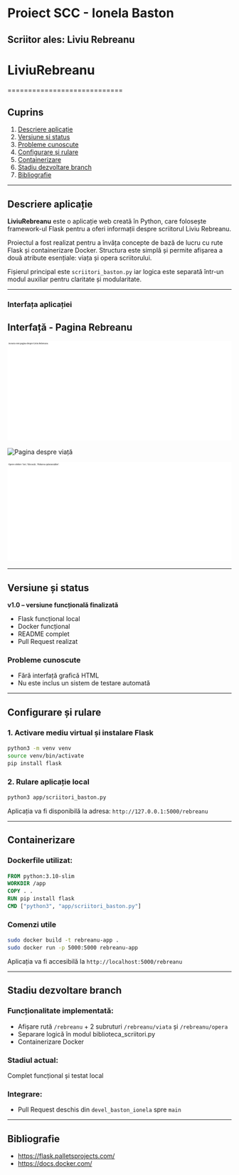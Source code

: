 # Proiect SCC - Ionela Baston

## Scriitor ales: **Liviu Rebreanu**

# LiviuRebreanu
============================

## Cuprins
1. [Descriere aplicație](#descriere-aplicație)
2. [Versiune și status](#versiune-și-status)
  1. [Probleme cunoscute](#probleme-cunoscute)
3. [Configurare și rulare](#configurare-și-rulare)
4. [Containerizare](#containerizare)
5. [Stadiu dezvoltare branch](#stadiu-dezvoltare-branch)
6. [Bibliografie](#bibliografie)

---

## Descriere aplicație

**LiviuRebreanu** este o aplicație web creată în Python, care folosește framework-ul Flask pentru a oferi informații despre scriitorul Liviu Rebreanu.

Proiectul a fost realizat pentru a învăța concepte de bază de lucru cu rute Flask și containerizare Docker. Structura este simplă și permite afișarea a două atribute esențiale: viața și opera scriitorului.

Fișierul principal este `scriitori_baston.py` iar logica este separată într-un modul auxiliar pentru claritate și modularitate.

---
### Interfața aplicației

## Interfață - Pagina Rebreanu

![Pagina principală Rebreanu](img/Liviu_Rebreanu.png)

![Pagina despre viață](img/Vlata_Liviu_Rebreanu.png)

![Pagina cu opere](img/Opere_Liviu_Rebreanu.png)


---

## Versiune și status
**v1.0 – versiune funcțională finalizată**
- Flask funcțional local
- Docker funcțional
- README complet
- Pull Request realizat

### Probleme cunoscute
- Fără interfață grafică HTML
- Nu este inclus un sistem de testare automată

---

## Configurare și rulare

### 1. Activare mediu virtual și instalare Flask

```bash
python3 -m venv venv
source venv/bin/activate
pip install flask
```

### 2. Rulare aplicație local

```bash
python3 app/scriitori_baston.py
```

Aplicația va fi disponibilă la adresa:
 `http://127.0.0.1:5000/rebreanu`

---

## Containerizare

### Dockerfile utilizat:

```dockerfile
FROM python:3.10-slim
WORKDIR /app
COPY . .
RUN pip install flask
CMD ["python3", "app/scriitori_baston.py"]
```

### Comenzi utile

```bash
sudo docker build -t rebreanu-app .
sudo docker run -p 5000:5000 rebreanu-app
```

Aplicația va fi accesibilă la `http://localhost:5000/rebreanu`

---

## Stadiu dezvoltare branch

### Funcționalitate implementată:
- Afișare rută `/rebreanu` + 2 subruturi `/rebreanu/viata` și `/rebreanu/opera`
- Separare logică în modul biblioteca_scriitori.py
- Containerizare Docker

### Stadiul actual:
 Complet funcțional și testat local

### Integrare:
- Pull Request deschis din `devel_baston_ionela` spre `main`

---

## Bibliografie

- https://flask.palletsprojects.com/
- https://docs.docker.com/


